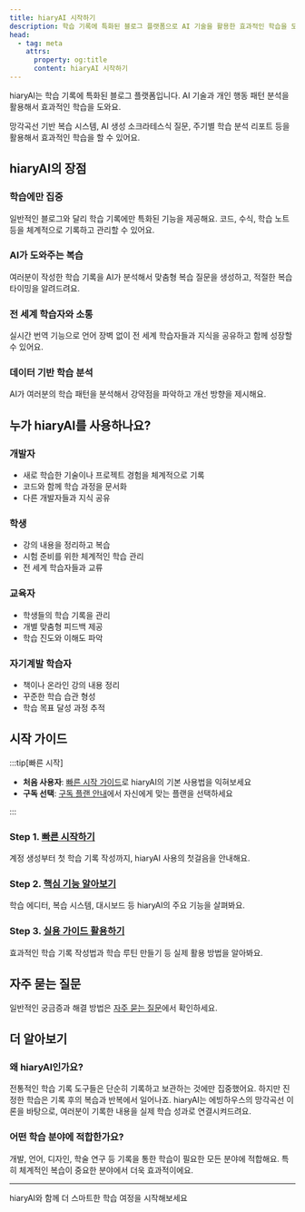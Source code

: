 ```yaml
---
title: hiaryAI 시작하기
description: 학습 기록에 특화된 블로그 플랫폼으로 AI 기술을 활용한 효과적인 학습을 도와줍니다.
head:
  - tag: meta
    attrs:
      property: og:title
      content: hiaryAI 시작하기
---
```


hiaryAI는 학습 기록에 특화된 블로그 플랫폼입니다. AI 기술과 개인 행동 패턴 분석을 활용해서 효과적인 학습을 도와요.

망각곡선 기반 복습 시스템, AI 생성 소크라테스식 질문, 주기별 학습 분석 리포트 등을 활용해서 효과적인 학습을 할 수 있어요.

## hiaryAI의 장점

### 학습에만 집중
일반적인 블로그와 달리 학습 기록에만 특화된 기능을 제공해요. 코드, 수식, 학습 노트 등을 체계적으로 기록하고 관리할 수 있어요.

### AI가 도와주는 복습
여러분이 작성한 학습 기록을 AI가 분석해서 맞춤형 복습 질문을 생성하고, 적절한 복습 타이밍을 알려드려요.

### 전 세계 학습자와 소통
실시간 번역 기능으로 언어 장벽 없이 전 세계 학습자들과 지식을 공유하고 함께 성장할 수 있어요.

### 데이터 기반 학습 분석
AI가 여러분의 학습 패턴을 분석해서 강약점을 파악하고 개선 방향을 제시해요.

## 누가 hiaryAI를 사용하나요?

### 개발자
- 새로 학습한 기술이나 프로젝트 경험을 체계적으로 기록
- 코드와 함께 학습 과정을 문서화
- 다른 개발자들과 지식 공유

### 학생
- 강의 내용을 정리하고 복습
- 시험 준비를 위한 체계적인 학습 관리
- 전 세계 학습자들과 교류

### 교육자
- 학생들의 학습 기록을 관리
- 개별 맞춤형 피드백 제공
- 학습 진도와 이해도 파악

### 자기계발 학습자
- 책이나 온라인 강의 내용 정리
- 꾸준한 학습 습관 형성
- 학습 목표 달성 과정 추적

## 시작 가이드

:::tip[빠른 시작]

- **처음 사용자**: [빠른 시작 가이드](./quick-start)로 hiaryAI의 기본 사용법을 익혀보세요
- **구독 선택**: [구독 플랜 안내](./subscription-plans)에서 자신에게 맞는 플랜을 선택하세요

:::

### Step 1. [빠른 시작하기](./quick-start)
계정 생성부터 첫 학습 기록 작성까지, hiaryAI 사용의 첫걸음을 안내해요.

### Step 2. [핵심 기능 알아보기](/features/) 
학습 에디터, 복습 시스템, 대시보드 등 hiaryAI의 주요 기능을 살펴봐요.

### Step 3. [실용 가이드 활용하기](/guides/)
효과적인 학습 기록 작성법과 학습 루틴 만들기 등 실제 활용 방법을 알아봐요.

## 자주 묻는 질문

일반적인 궁금증과 해결 방법은 [자주 묻는 질문](/faq/)에서 확인하세요.

## 더 알아보기

### 왜 hiaryAI인가요?
전통적인 학습 기록 도구들은 단순히 기록하고 보관하는 것에만 집중했어요. 하지만 진정한 학습은 기록 후의 복습과 반복에서 일어나죠. hiaryAI는 에빙하우스의 망각곡선 이론을 바탕으로, 여러분이 기록한 내용을 실제 학습 성과로 연결시켜드려요.

### 어떤 학습 분야에 적합한가요?
개발, 언어, 디자인, 학술 연구 등 기록을 통한 학습이 필요한 모든 분야에 적합해요. 특히 체계적인 복습이 중요한 분야에서 더욱 효과적이에요.

---

hiaryAI와 함께 더 스마트한 학습 여정을 시작해보세요
